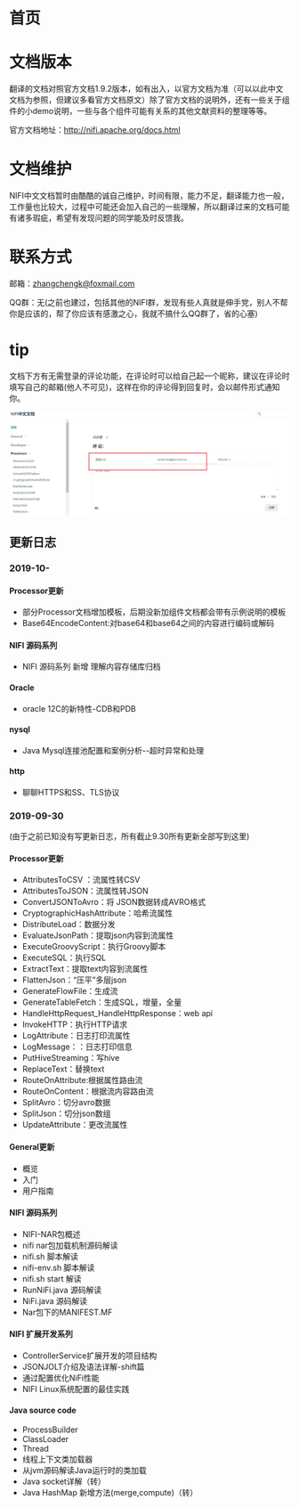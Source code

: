 # 首页

# 文档版本

翻译的文档对照官方文档1.9.2版本，如有出入，以官方文档为准（可以以此中文文档为参照，但建议多看官方文档原文）除了官方文档的说明外，还有一些关于组件的小demo说明，一些与各个组件可能有关系的其他文献资料的整理等等。

官方文档地址：http://nifi.apache.org/docs.html

# 文档维护

NIFI中文文档暂时由酷酷的诚自己维护，时间有限，能力不足，翻译能力也一般，工作量也比较大，过程中可能还会加入自己的一些理解，所以翻译过来的文档可能有诸多瑕疵，希望有发现问题的同学能及时反馈我。

# 联系方式

邮箱：zhangchengk@foxmail.com

QQ群：无(之前也建过，包括其他的NIFI群，发现有些人真就是伸手党，别人不帮你是应该的，帮了你应该有感激之心，我就不搞什么QQ群了，省的心塞)

# tip

文档下方有无需登录的评论功能，在评论时可以给自己起一个昵称，建议在评论时填写自己的邮箱(他人不可见)，这样在你的评论得到回复时，会以邮件形式通知你。

![](./img/moment.png)

## 更新日志

### 2019-10-

#### Processor更新
* 部分Processor文档增加模板，后期没新加组件文档都会带有示例说明的模板
* Base64EncodeContent:对base64和base64之间的内容进行编码或解码
#### NIFI 源码系列
* NIFI 源码系列 新增 理解内容存储库归档
#### Oracle
* oracle 12C的新特性-CDB和PDB
  
#### nysql
* Java Mysql连接池配置和案例分析--超时异常和处理

#### http
* 聊聊HTTPS和SS、TLS协议
  
### 2019-09-30

(由于之前已知没有写更新日志，所有截止9.30所有更新全部写到这里)

#### Processor更新
* AttributesToCSV ：流属性转CSV
* AttributesToJSON：流属性转JSON
* ConvertJSONToAvro：将 JSON数据转成AVRO格式
* CryptographicHashAttribute：哈希流属性
* DistributeLoad：数据分发
* EvaluateJsonPath：提取json内容到流属性
* ExecuteGroovyScript：执行Groovy脚本
* ExecuteSQL：执行SQL
* ExtractText：提取text内容到流属性
* FlattenJson：“压平”多层json
* GenerateFlowFile：生成流
* GenerateTableFetch：生成SQL，增量，全量
* HandleHttpRequest_HandleHttpResponse：web api
* InvokeHTTP：执行HTTP请求
* LogAttribute：日志打印流属性
* LogMessage：：日志打印信息
* PutHiveStreaming：写hive
* ReplaceText：替换text
* RouteOnAttribute:根据属性路由流
* RouteOnContent：根据流内容路由流
* SplitAvro：切分avro数据
* SplitJson：切分json数组
* UpdateAttribute：更改流属性

#### General更新
* 概览
* 入门
* 用户指南

#### NIFI 源码系列
* NIFI-NAR包概述
* nifi nar包加载机制源码解读
* nifi.sh 脚本解读
* nifi-env.sh 脚本解读
* nifi.sh start 解读
* RunNiFi.java 源码解读
* NiFi.java 源码解读
* Nar包下的MANIFEST.MF

#### NIFI 扩展开发系列
* ControllerService扩展开发的项目结构
* JSONJOLT介绍及语法详解-shift篇
* 通过配置优化NiFi性能
* NIFI Linux系统配置的最佳实践

#### Java source code
* ProcessBuilder
* ClassLoader
* Thread
* 线程上下文类加载器
* 从jvm源码解读Java运行时的类加载
* Java socket详解（转）
* Java HashMap 新增方法(merge,compute)（转）

